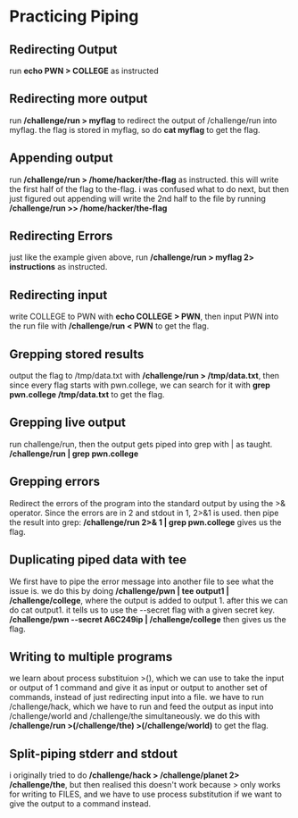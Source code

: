 # Practicing Piping

## Redirecting Output

run **echo PWN > COLLEGE** as instructed

## Redirecting more output

run **/challenge/run > myflag** to redirect the output of /challenge/run into myflag. the flag is stored in myflag, so do **cat myflag** to get the flag.

## Appending output

run **/challenge/run > /home/hacker/the-flag** as instructed. this will write the first half of the flag to the-flag. i was confused what to do next, but then just figured out appending will write the 2nd half to the file by running **/challenge/run >> /home/hacker/the-flag**

## Redirecting Errors

just like the example given above, run **/challenge/run > myflag 2> instructions** as instructed.

## Redirecting input

write COLLEGE to PWN with **echo COLLEGE > PWN**, then input PWN into the run file with **/challenge/run < PWN** to get the flag.

## Grepping stored results

output the flag to /tmp/data.txt with **/challenge/run > /tmp/data.txt**, then since every flag starts with pwn.college, we can search for it with **grep pwn.college /tmp/data.txt** to get the flag.

## Grepping live output

run challenge/run, then the output gets piped into grep with | as taught. **/challenge/run | grep pwn.college**

## Grepping errors  

Redirect the errors of the program into the standard output by using the >& operator. Since the errors are in 2 and stdout in 1, 2>&1 is used. then pipe the result into grep: **/challenge/run 2>& 1 | grep pwn.college** gives us the flag.

## Duplicating piped data with tee

We first have to pipe the error message into another file to see what the issue is. we do this by doing **/challenge/pwn | tee output1 | /challenge/college**, where the output is added to output 1. after this we can do cat output1. it tells us to use the --secret flag with a given secret key. **/challenge/pwn --secret A6C249ip | /challenge/college** then gives us the flag.

## Writing to multiple programs

we learn about process substituion >(), which we can use to take the input or output of 1 command and give it as input or output to another set of commands, instead of just redirecting input into a file. we have to run /challenge/hack, which we have to run and feed the output as input into /challenge/world and /challenge/the simultaneously. we do this with **/challenge/run >(/challenge/the) >(/challenge/world)** to get the flag.

## Split-piping stderr and stdout

i originally tried to do **/challenge/hack > /challenge/planet 2> /challenge/the**, but then realised this doesn't work because > only works for writing to FILES, and we have to use process substitution if we want to give the output to a command instead.